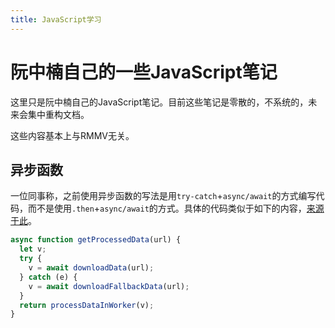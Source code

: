 ```yaml
---
title: JavaScript学习
---
```


# 阮中楠自己的一些JavaScript笔记
这里只是阮中楠自己的JavaScript笔记。目前这些笔记是零散的，不系统的，未来会集中重构文档。

这些内容基本上与RMMV无关。






## 异步函数
一位同事称，之前使用异步函数的写法是用`try-catch`+`async/await`的方式编写代码，而不是使用`.then`+`async/await`的方式。具体的代码类似于如下的内容，[来源于此](https://developer.mozilla.org/zh-CN/docs/Web/JavaScript/Reference/Statements/async_function#使用async函数重写_promise_链)。

``` js
async function getProcessedData(url) {
  let v;
  try {
    v = await downloadData(url);
  } catch (e) {
    v = await downloadFallbackData(url);
  }
  return processDataInWorker(v);
}
```
